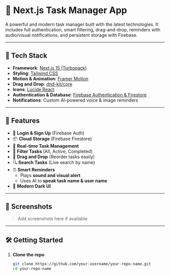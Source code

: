 # 📝 Next.js Task Manager App

A powerful and modern task manager built with the latest technologies. It includes full authentication, smart filtering, drag-and-drop, reminders with audio/visual notifications, and persistent storage with Firebase.

---

## 🚀 Tech Stack

- **Framework**: [Next.js 15 (Turbopack)](https://nextjs.org/)
- **Styling**: [Tailwind CSS](https://tailwindcss.com/)
- **Motion & Animation**: [Framer Motion](https://www.framer.com/motion/)
- **Drag and Drop**: [dnd-kit/core](https://dndkit.com/)
- **Icons**: [Lucide React](https://lucide.dev/)
- **Authentication & Database**: [Firebase Authentication & Firestore](https://firebase.google.com/)
- **Notifications**: Custom AI-powered voice & image reminders

---

## 🔐 Features

- 🔑 **Login & Sign Up** (Firebase Auth)
- 📦 **Cloud Storage** (Firebase Firestore)
- 📂 **Real-time Task Management**
- 🎯 **Filter Tasks** (All, Active, Completed)
- 🔄 **Drag and Drop** (Reorder tasks easily)
- 🔍 **Search Tasks** (Live search by name)
- ⏰ **Smart Reminders**
  - Plays **sound and visual alert**
  - Uses AI to **speak task name & user name**
- 🌙 **Modern Dark UI**

---

## 📸 Screenshots

> Add screenshots here if available

---

## 🛠️ Getting Started

1. **Clone the repo**  
   ```bash
   git clone https://github.com/your-username/your-repo-name.git
   cd your-repo-name
